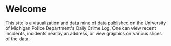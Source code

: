 # Welcome 

This site is a visualization and data mine of data published on the University
of Michigan Police Department's Daily Crime Log. One can view recent incidents,
incidents nearby an address, or view graphics on various slices of the data.
